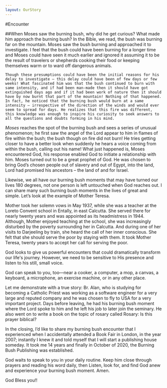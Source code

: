 ```yaml
---
layout: OurStory
---
```


#Encounter

##When Moses saw the burning bush, why did he get curious? What made him approach the burning bush? In the Bible, we read, the bush was burning far on the mountain. Moses saw the bush burning and approached it to investigate. I feel that the bush could have been burning for a longer time and Moses could have seen it much earlier and ignored it assuming it to be the result of travelers or shepherds cooking their food or keeping themselves warm or to ward off dangerous animals. 
 
```So then what made him change his mind? why did he get intrigued and set out to explore? 
Though these presumptions could have been the initial reasons for his delay to investigate – this delay could have been of few days or few weeks! What fascinated him was that the bush continued to burn with same intensity, and if had been man-made then it should have got extinguished days ago and if it had been work of nature then it should have by now burnt that part of the mountain! Nothing of that happened. In fact, he noticed that the burning bush would burn at a same intensity – irrespective of the direction of the winds and would ever seem to spread for days. He realizes that this fire was different, this knowledge was enough to inspire his curiosity to seek answers to all the questions and doubts forming in his mind. 
```

*Moses* reaches the spot of the burning bush and sees a series of unusual phenomenon; he first saw the angel of the Lord appear to him in flames of fire within the bush; the bush though on fire did not burn! He tries getting closer to have a better look when suddenly he hears a voice coming from within the bush, calling out his name! What just happened is, Moses encountered God, his response enabled God to initiate a relationship with him. Moses turned out to be a great prophet of God. He was chosen to bring God’s chosen people out of slavery and out of Egypt, into the land, Lord had promised his ancestors – the land of and for Israel. 


Likewise, we all have our burning bush moments that may have turned our lives 180 degrees, not one person is left untouched when God reaches out. I can share many such burning bush moments in the lives of great and simple. Let’s look at the example of Mother Teresa. 

Mother took her solemn vows in May 1937, while she was a teacher at the Loreto Convent school in Entally, in east Calcutta. She served there for nearly twenty years and was appointed as its headmistress in 1944. Although, Mother enjoyed teaching at the school, she was increasingly disturbed by the poverty surrounding her in Calcutta. And during one of her visits to Darjeeling by train, she heard the call of her inner conscious. She felt that she should serve the poor by staying with them. It took Mother Teresa, twenty years to accept her call for serving the poor.
 
God looks to give us powerful encounters that could dramatically transform our life's journey. However, we need to be sensitive to His presence and listen to his still, small voice.
 
God can speak to you, too—near a cooker, a computer, a mop, a canvas, a keyboard, a microphone, an exercise machine, or in any other place. 
 
Let me demonstrate with a true story: Br. Alan, who is studying for becoming a Catholic Priest was working as a software engineer for a very large and reputed company and he was chosen to fly to USA for a very important project. Days before leaving, he had his burning bush moment where the Lord spoke to him and he left his job to later join the seminary. He also went on to write a book on the topic of rosary called Rosary: Is this prayer biblical?
 
In the closing, I’d like to share my burning bush encounter  that I experienced when I accidentally attended a Book Fair in London, in the year 2007; instantly I knew it and  told myself that I will start a publishing house someday. It took me 14 years and finally in October of 2020, the Burning Bush Publishing was established. 

God waits to speak to you in your daily routine. Keep him close through prayers and reading his word daily, then Listen, look for, and find God anew and experience your burning bush moment. Amen. 

God Bless you!!
